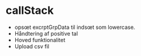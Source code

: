 # callStack



- opsœt excrptGrpData til indsœt som lowercase.
- Håndtering af positive tal
- Hoved funktionalitet
- Upload csv fil

